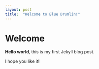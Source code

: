 ```yaml
---
layout: post
title:  "Welcome to Blue Drumlin!"
---
```


# Welcome

**Hello world**, this is my first Jekyll blog post.

I hope you like it!

